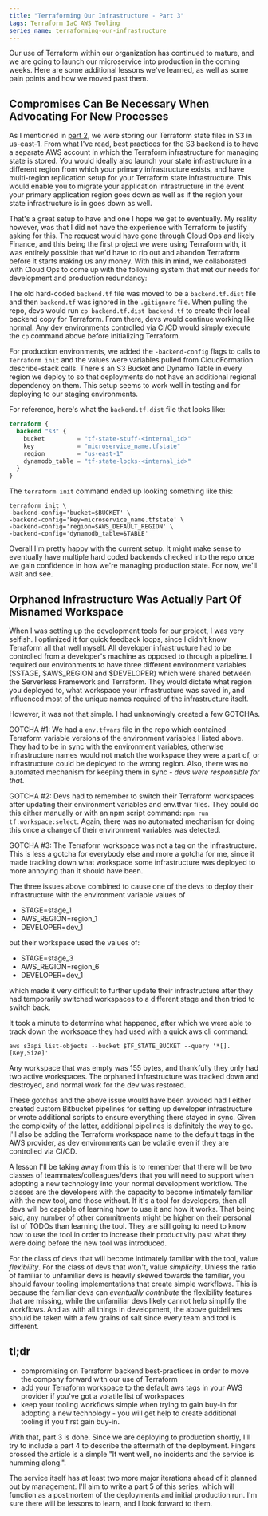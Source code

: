 ```yaml
---
title: "Terraforming Our Infrastructure - Part 3"
tags: Terraform IaC AWS Tooling
series_name: terraforming-our-infrastructure
---
```


Our use of Terraform within our organization has continued to mature, and we are going to launch our microservice into production in the coming weeks. 
Here are some additional lessons we've learned, as well as some pain points and how we moved past them.

## Compromises Can Be Necessary When Advocating For New Processes

As I mentioned in [part 2](/blogs/standup-stories/2021/12/09/terraforming-our-infrastructure-p2), we were storing our Terraform state files in S3 in us-east-1.
From what I've read, best practices for the S3 backend is to have a separate AWS account in which the Terraform infrastructure for managing state is stored.
You would ideally also launch your state infrastructure in a different region from which your primary infrastructure exists, and have multi-region replication setup for your Terraform state infrastructure.
This would enable you to migrate your application infrastructure in the event your primary application region goes down as well as if the region your state infrastructure is in goes down as well.

That's a great setup to have and one I hope we get to eventually. 
My reality however, was that I did not have the experience with Terraform to justify asking for this.
The request would have gone through Cloud Ops and likely Finance, and this being the first project we were using Terraform with, it was entirely possible that we'd have to rip out and abandon Terraform before it starts making us any money.
With this in mind, we collaborated with Cloud Ops to come up with the following system that met our needs for development and production redundancy: 

The old hard-coded `backend.tf` file was moved to be a `backend.tf.dist` file and then `backend.tf` was ignored in the `.gitignore` file.
When pulling the repo, devs would run `cp backend.tf.dist backend.tf` to create their local backend copy for Terraform.
From there, devs would continue working like normal. 
Any dev environments controlled via CI/CD would simply execute the `cp` command above before initializing Terraform.

For production environments, we added the `-backend-config` flags to calls to `Terraform init` and the values were variables pulled from CloudFormation describe-stack calls.
There's an S3 Bucket and Dynamo Table in every region we deploy to so that deployments do not have an additional regional dependency on them.
This setup seems to work well in testing and for deploying to our staging environments.

For reference, here's what the `backend.tf.dist` file that looks like:
```terraform
terraform {
  backend "s3" {
    bucket         = "tf-state-stuff-<internal_id>"
    key            = "microservice_name.tfstate"
    region         = "us-east-1"
    dynamodb_table = "tf-state-locks-<internal_id>"
  }
}
```

The `terraform init` command ended up looking something like this:
```
terraform init \
-backend-config='bucket=$BUCKET' \
-backend-config='key=microservice_name.tfstate' \
-backend-config='region=$AWS_DEFAULT_REGION' \
-backend-config='dynamodb_table=$TABLE'
```

Overall I'm pretty happy with the current setup.
It might make sense to eventually have multiple hard coded backends checked into the repo once we gain confidence in how we're managing production state.
For now, we'll wait and see.

## Orphaned Infrastructure Was Actually Part Of Misnamed Workspace

When I was setting up the development tools for our project, I was very selfish. 
I optimized it for quick feedback loops, since I didn't know Terraform all that well myself.
All developer infrastructure had to be controlled from a developer's machine as opposed to through a pipeline. 
I required our environments to have three different environment variables ($STAGE, $AWS_REGION and $DEVELOPER) which were shared between the Serverless Framework and Terraform.
They would dictate what region you deployed to, what workspace your infrastructure was saved in, and influenced most of the unique names required of the infrastructure itself.

However, it was not that simple. I had unknowingly created a few GOTCHAs.

GOTCHA #1: We had a `env.tfvars` file in the repo which contained Terraform variable versions of the environment variables I listed above. 
They had to be in sync with the environment variables, otherwise infrastructure names would not match the workspace they were a part of, or infrastructure could be deployed to the wrong region.
Also, there was no automated mechanism for keeping them in sync - *devs were responsible for that*.

GOTCHA #2: Devs had to remember to switch their Terraform workspaces after updating their environment variables and env.tfvar files.
They could do this either manually or with an npm script command: `npm run tf:workspace:select`.
Again, there was no automated mechanism for doing this once a change of their environment variables was detected.

GOTCHA #3: The Terraform workspace was not a tag on the infrastructure.
This is less a gotcha for everybody else and more a gotcha for me, since it made tracking down what workspace some infrastructure was deployed to more annoying than it should have been.

The three issues above combined to cause one of the devs to deploy their infrastructure with the environment variable values of 

* STAGE=stage_1
* AWS_REGION=region_1
* DEVELOPER=dev_1

but their workspace used the values of:

* STAGE=stage_3
* AWS_REGION=region_6
* DEVELOPER=dev_1

which made it very difficult to further update their infrastructure after they had temporarily switched workspaces to a different stage and then tried to switch back.

It took a minute to determine what happened, after which we were able to track down the workspace they had used with a quick aws cli command:
```
aws s3api list-objects --bucket $TF_STATE_BUCKET --query '*[].[Key,Size]'
``` 

Any workspace that was empty was 155 bytes, and thankfully they only had two active workspaces. 
The orphaned infrastructure was tracked down and destroyed, and normal work for the dev was restored.

These gotchas and the above issue would have been avoided had I either created custom Bitbucket pipelines for setting up developer infrastructure or wrote additional scripts to ensure everything there stayed in sync.
Given the complexity of the latter, additional pipelines is definitely the way to go. 
I'll also be adding the Terraform workspace name to the default tags in the AWS provider, as dev environments can be volatile even if they are controlled via CI/CD.

A lesson I'll be taking away from this is to remember that there will be two classes of teammates/colleagues/devs that you will need to support when adopting a new technology into your normal development workflow.
The classes are the developers with the capacity to become intimately familiar with the new tool, and those without. 
If it's a tool for developers, then all devs will be capable of learning how to use it and how it works.
That being said, any number of other commitments might be higher on their personal list of TODOs than learning the tool.
They are still going to need to know how to use the tool in order to increase their productivity past what they were doing before the new tool was introduced.

For the class of devs that will become intimately familiar with the tool, value *flexibility*.
For the class of devs that won't, value *simplicity*.
Unless the ratio of familiar to unfamiliar devs is heavily skewed towards the familiar, you should favour tooling implementations that create simple workflows.
This is because the familiar devs can _eventually contribute_ the flexibility features that are missing, while the unfamiliar devs likely cannot help simplify the workflows.
And as with all things in development, the above guidelines should be taken with a few grains of salt since every team and tool is different.

## tl;dr

* compromising on Terraform backend best-practices in order to move the company forward with our use of Terraform 
* add your Terraform workspace to the default aws tags in your AWS provider if you've got a volatile list of workspaces 
* keep your tooling workflows simple when trying to gain buy-in for adopting a new technology - you will get help to create additional tooling if you first gain buy-in. 


With that, part 3 is done. 
Since we are deploying to production shortly, I'll try to include a part 4 to describe the aftermath of the deployment.
Fingers crossed the article is a simple "It went well, no incidents and the service is humming along.".

The service itself has at least two more major iterations ahead of it planned out by management. 
I'll aim to write a part 5 of this series, which will function as a postmortem of the deployments and initial production run.
I'm sure there will be lessons to learn, and I look forward to them. 

